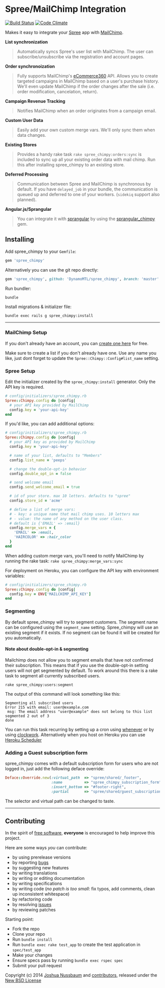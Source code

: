 # Spree/MailChimp Integration

[![Build Status](https://app.wercker.com/status/03e07999926ddaf022b4ad7ec6460f27/s "wercker status")](https://app.wercker.com/project/bykey/03e07999926ddaf022b4ad7ec6460f27)
[![Code Climate](https://codeclimate.com/github/DynamoMTL/spree_chimpy.png)](https://codeclimate.com/github/DynamoMTL/spree_chimpy)

Makes it easy to integrate your [Spree][1] app with [MailChimp][2].

**List synchronization**
> Automatically syncs Spree's user list with MailChimp. The user can subscribe/unsubscribe via the registration and account pages.

**Order synchronoization**
> Fully supports MailChimp's [eCommerce360][3] API. Allows you to create targeted campaigns in MailChimp based on a user's purchase history. We'll even update MailChimp if the order changes after the sale (i.e. order modification, cancelation, return).

**Campaign Revenue Tracking**
> Notifies MailChimp when an order originates from a campaign email.

**Custom User Data**
> Easily add your own custom merge vars. We'll only sync them when data changes.

**Existing Stores**
> Provides a handy rake task `rake spree_chimpy:orders:sync` is included to sync up all your existing order data with mail chimp. Run this after installing spree_chimpy to an existing store.

**Deferred Processing**
> Communication between Spree and MailChimp is synchronous by default. If you have `delayed_job` in your bundle, the communication is queued up and deferred to one of your workers. (`sidekiq` support also planned).

**Angular.js/Sprangular**
> You can integrate it with [sprangular](https://github.com/sprangular/sprangular) by using the [sprangular_chimpy](https://github.com/sprangular/sprangular_chimpy) gem.

## Installing

Add spree_chimpy to your `Gemfile`:

```ruby
gem 'spree_chimpy'
```

Alternatively you can use the git repo directly:

```ruby
gem 'spree_chimpy', github: 'DynamoMTL/spree_chimpy', branch: 'master'
```

Run bundler:

    bundle

Install migrations & initializer file:

    bundle exec rails g spree_chimpy:install

---

### MailChimp Setup

If you don't already have an account, you can [create one here][4] for free.

Make sure to create a list if you don't already have one. Use any name you like, just dont forget to update the `Spree::Chimpy::Config#list_name` setting.

### Spree Setup

Edit the initializer created by the `spree_chimpy:install` generator. Only the API key is required.

```ruby
# config/initializers/spree_chimpy.rb
Spree::Chimpy.config do |config|
  # your API key provided by MailChimp
  config.key = 'your-api-key'
end
```

If you'd like, you can add additional options:

```ruby
# config/initializers/spree_chimpy.rb
Spree::Chimpy.config do |config|
  # your API key as provided by MailChimp
  config.key = 'your-api-key'

  # name of your list, defaults to "Members"
  config.list_name = 'peeps'

  # change the double-opt-in behavior
  config.double_opt_in = false

  # send welcome email
  config.send_welcome_email = true

  # id of your store. max 10 letters. defaults to "spree"
  config.store_id = 'acme'

  # define a list of merge vars:
  # - key: a unique name that mail chimp uses. 10 letters max
  # - value: the name of any method on the user class.
  # default is {'EMAIL' => :email}
  config.merge_vars = {
    'EMAIL' => :email,
    'HAIRCOLOR' => :hair_color
  }
end
```

When adding custom merge vars, you'll need to notify MailChimp by running the rake task: `rake spree_chimpy:merge_vars:sync`

For deployment on Heroku, you can configure the API key with environment variables:

```ruby
# config/initializers/spree_chimpy.rb
Spree::Chimpy.config do |config|
  config.key = ENV['MAILCHIMP_API_KEY']
end
```

### Segmenting

By default spree_chimpy will try to segment customers. The segment name can be configured using the `segment_name` setting.
Spree_chimpy will use an existing segment if it exists. If no segment can be found it will be created for you automatically.

#### Note about double-opt-in & segmenting

Mailchimp does not allow you to segment emails that have not confirmed their subscription. This means that if you use the
double-opt-in setting users will not get segmented by default. To work around this there is a rake task to segment all currently subscribed users.

`rake spree_chimpy:users:segment`

The output of this command will look something like this:

    Segmenting all subscribed users
    Error 215 with email: user@example.com
     msg: The email address "user@example" does not belong to this list
    segmented 2 out of 3
    done

You can run this task recurring by setting up a cron using [whenever](https://github.com/javan/whenever) or by using [clockwork](https://github.com/tomykaira/clockwork). Alternatively when you host on Heroku you can use [Heroku Scheduler](https://addons.heroku.com/scheduler)

### Adding a Guest subscription form

spree_chimpy comes with a default subscription form for users who are not logged in, just add the following deface override:

```ruby
Deface::Override.new(:virtual_path  => "spree/shared/_footer",
                     :name          => "spree_chimpy_subscription_form",
                     :insert_bottom => "#footer-right",
                     :partial       => "spree/shared/guest_subscription")
```

The selector and virtual path can be changed to taste.

---

## Contributing

In the spirit of [free software][5], **everyone** is encouraged to help improve this project.

Here are some ways *you* can contribute:

* by using prerelease versions
* by reporting [bugs][6]
* by suggesting new features
* by writing translations
* by writing or editing documentation
* by writing specifications
* by writing code (*no patch is too small*: fix typos, add comments, clean up inconsistent whitespace)
* by refactoring code
* by resolving [issues][6]
* by reviewing patches

Starting point:

* Fork the repo
* Clone your repo
* Run `bundle install`
* Run `bundle exec rake test_app` to create the test application in `spec/test_app`
* Make your changes
* Ensure specs pass by running `bundle exec rspec spec`
* Submit your pull request

Copyright (c) 2014 [Joshua Nussbaum][8] and [contributors][9], released under the [New BSD License][7]

[1]: http://spreecommerce.com
[2]: http://www.mailchimp.com
[3]: http://kb.mailchimp.com/article/what-is-ecommerce360-and-how-does-it-work-with-mailchimp
[4]: https://login.mailchimp.com/signup
[5]: http://www.fsf.org/licensing/essays/free-sw.html
[6]: https://github.com/DynamoMTL/spree_chimpy/issues
[7]: https://github.com/DynamoMTL/spree_chimpy/tree/master/LICENSE.md
[8]: https://github.com/joshnuss
[9]: https://github.com/DynamoMTL/spree_chimpy/contributors
